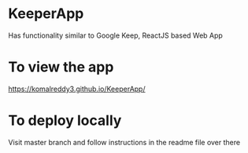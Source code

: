 # KeeperApp
Has functionality similar to Google Keep, ReactJS based Web App

# To view the app
https://komalreddy3.github.io/KeeperApp/

# To deploy locally 
Visit master branch and follow instructions in the readme file over there
